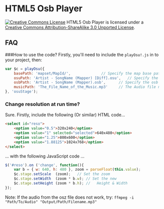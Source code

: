 # HTML5 Osb Player
[![Creative Commons License](http://i.creativecommons.org/l/by-sa/3.0/80x15.png)](http://creativecommons.org/licenses/by-sa/3.0/)
HTML5 Osb Player is licensed under a [Creative Commons Attribution-ShareAlike 3.0 Unported License](http://creativecommons.org/licenses/by-sa/3.0/).

## FAQ
###How to use the code?
Firstly, you'll need to include the `playOsu!.js` in to your project, then:
```javascript
var $c = playOsu({
	basePath: 'mapset/MapId/', 				// Specify the map base path.
	osuPath: 'Artist - SongName (Mapper) [Diff].osu', 	// Specify the osu file for render.
	osbPath: 'Artist - SongName (Mapper).osb', 		// Specify the osb file for render.
	musicPath: 'The_File_Name_of_the_Music.mp3'		// The Audio file name.
}, 'osuStage');
```

### Change resolution at run time?
Sure. Firstly, include the following (Or similar) HTML code...
```html
<select id="reso">
	<option value="0.5">320x240</option>
	<option value="1" selected="selected">640x480</option>
	<option value="1.25">800x600</option>
	<option value="1.88125">1024x768</option>
</select>
```
... with the following JavaScript code ...
```javascript
$('#reso').on ('change', function(){
	var b = { w: 640, h: 480 }, zoom = parseFloat(this.value);
	$c.stage.setScale  (zoom);	 // Set the zoom
	$c.stage.setWidth  (zoom * b.w); // Set the new
	$c.stage.setHeight (zoom * b.h); //   Height & Width
});
```

Note:
If the audio from the osz file does not work, try:
`ffmpeg -i "Path/To/Audio" "Output/Path/Filename.mp3"`

